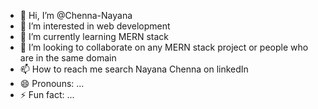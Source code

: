 - 👋 Hi, I’m @Chenna-Nayana
- 👀 I’m interested in web development
- 🌱 I’m currently learning MERN stack
- 💞️ I’m looking to collaborate on any MERN stack project or people who are in the same domain
- 📫 How to reach me search Nayana Chenna on linkedIn
- 😄 Pronouns: ...
- ⚡ Fun fact: ...

<!---
Chenna-Nayana/Chenna-Nayana is a ✨ special ✨ repository because its `README.md` (this file) appears on your GitHub profile.
You can click the Preview link to take a look at your changes.
--->
